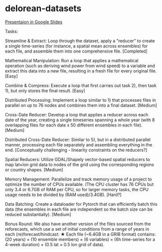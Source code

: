 # delorean-datasets

[Presentaion in Google Slides](https://docs.google.com/presentation/d/1mpfY3Bmu7nKKs3hsE7gQqjQxMAWsZ8AWS16ghgJVVuQ/edit#slide=id.p)

Tasks:

Streamline & Extract: Loop through the dataset, apply a "reducer" to create a single time-series (for instance, a spatial mean across ensembles) for each file, and assemble them into one comprehensive file. [Completed]

Mathematical Manipulation: Run a loop that applies a mathematical operation (such as deriving wind power from wind speed) to a variable and extract this data into a new file, resulting in a fresh file for every original file. [Easy]

Combine & Compress: Execute a loop that first carries out task 2), then task 1), but only stores the final result. [Easy]

Distributed Processing: Implement a loop similar to 1) that processes files in parallel on up to 76 nodes and combines them into a final dataset. [Medium]

Cross-Date Reducer: Develop a loop that applies a reducer across each date of the year, creating a single timeseries spanning a whole year (with 8 overlapping files for each date x 50 different ensembles in each file). [Medium]

Distributed Cross-Date Reducer: Similar to 5), but in a distributed parallel manner, processing each file separately and assembling everything in the end. [Conceptually challenging - linearity constraints on the reducers?]

Spatial Reducers: Utilize GDAL/Shapely vector-based spatial reducers to map lat×lon grid data to nodes of the grid using the corresponding regions or country shapes. [Medium]

Memory Management: Parallelize and track memory usage of a project to optimize the number of CPUs available. (The CPU cluster has 76 CPUs but only 3.4 or 6.7GB of RAM per CPU, so for larger memory tasks, the CPU usage needs to be divided by (RAM used)/3.4GB). [Hard?]

Data Batching: Create a dataloader for Pytorch that can efficiently batch this data (the ensembles in each file are independent so the batch size can be reduced substantially). [Medium]

Bonus Round:
We also have another version of the files sourced from the reforecasts, which use a set of initial conditions from a range of years in each (re)forecast/hindcast:
★ Each file (~6.4GB in a GRIB format) contains:
(20 years) × (10 ensemble members) × (6 variables) × (6h time-series for a 4-week duration) × (0.5 lat × 0.5 lon grid of data).

